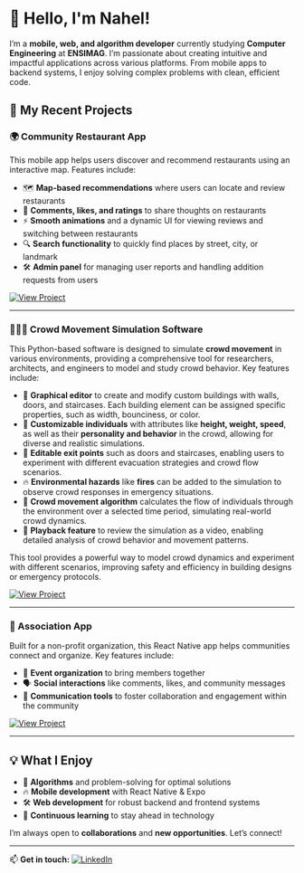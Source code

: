 
# 👋 Hello, I'm Nahel!

I’m a **mobile, web, and algorithm developer** currently studying **Computer Engineering** at **ENSIMAG**. I’m passionate about creating intuitive and impactful applications across various platforms. From mobile apps to backend systems, I enjoy solving complex problems with clean, efficient code.

## 🚀 My Recent Projects

### 🌍 Community Restaurant App
This mobile app helps users discover and recommend restaurants using an interactive map. Features include:
- 🗺️ **Map-based recommendations** where users can locate and review restaurants
- 📝 **Comments, likes, and ratings** to share thoughts on restaurants
- ⚡ **Smooth animations** and a dynamic UI for viewing reviews and switching between restaurants
- 🔍 **Search functionality** to quickly find places by street, city, or landmark
- 🛠️ **Admin panel** for managing user reports and handling addition requests from users


[![View Project](https://img.shields.io/badge/View%20on%20GitHub-Repository-blue?style=for-the-badge&logo=github)](https://github.com/nahel-b/PM10)


---

### 🧑‍🤝‍🧑 Crowd Movement Simulation Software

This Python-based software is designed to simulate **crowd movement** in various environments, providing a comprehensive tool for researchers, architects, and engineers to model and study crowd behavior. Key features include:

- 🎨 **Graphical editor** to create and modify custom buildings with walls, doors, and staircases. Each building element can be assigned specific properties, such as width, bounciness, or color.
- 🧑 **Customizable individuals** with attributes like **height, weight, speed**, as well as their **personality and behavior** in the crowd, allowing for diverse and realistic simulations.
- 🚪 **Editable exit points** such as doors and staircases, enabling users to experiment with different evacuation strategies and crowd flow scenarios.
- 🔥 **Environmental hazards** like **fires** can be added to the simulation to observe crowd responses in emergency situations.
- 🧮 **Crowd movement algorithm** calculates the flow of individuals through the environment over a selected time period, simulating real-world crowd dynamics.
- 🎥 **Playback feature** to review the simulation as a video, enabling detailed analysis of crowd behavior and movement patterns.

This tool provides a powerful way to model crowd dynamics and experiment with different scenarios, improving safety and efficiency in building designs or emergency protocols.


[![View Project](https://img.shields.io/badge/View%20on%20GitHub-Repository-blue?style=for-the-badge&logo=github)](https://github.com/nahel-b/SimuCrowd)

---

### 🤝 Association App
Built for a non-profit organization, this React Native app helps communities connect and organize. Key features include:
- 📅 **Event organization** to bring members together
- 🗣️ **Social interactions** like comments, likes, and community messages
- 💬 **Communication tools** to foster collaboration and engagement within the community

[![View Project](https://img.shields.io/badge/View%20on%20GitHub-Repository-blue?style=for-the-badge&logo=github)](https://github.com/nahel/association-app)

---

## 💡 What I Enjoy
- 🧠 **Algorithms** and problem-solving for optimal solutions
- 🔥 **Mobile development** with React Native & Expo
- 🛠️ **Web development** for robust backend and frontend systems
- 🌱 **Continuous learning** to stay ahead in technology

I’m always open to **collaborations** and **new opportunities**. Let’s connect!

---

📫 **Get in touch:**
[![LinkedIn](https://img.shields.io/badge/LinkedIn-Nahel-blue?style=flat-square&logo=linkedin)](https://www.linkedin.com/in/--)
